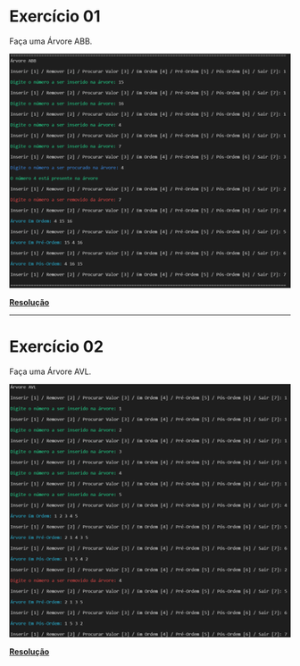 # Exercício 01

Faça uma Árvore ABB.

<kbd><a href="/codigo/Laboratório 12/Exercício 01/Program.cs"><img src="/relatorio/img/Laboratório 12 - Exercício 01.png" alt="Laboratório 12 - Exercício 01"><a></kbd>

**<a href="/codigo/Laboratório 12/Exercício 01">Resolução</a>**

---

# Exercício 02

Faça uma Árvore AVL.

<kbd><a href="/codigo/Laboratório 12/Exercício 02/Program.cs"><img src="/relatorio/img/Laboratório 12 - Exercício 02.png" alt="Laboratório 12 - Exercício 02"><a></kbd>

**<a href="/codigo/Laboratório 12/Exercício 02">Resolução</a>**